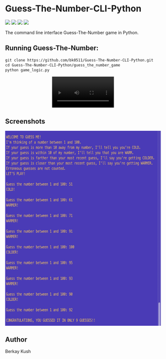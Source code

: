 # Guess-The-Number-CLI-Python
![](https://img.shields.io/badge/Programming_Language-Python-blue.svg)
![](https://img.shields.io/badge/Game-Guess_The_Number-yellow.svg)
![](https://img.shields.io/badge/Python_Version-3.10.5-brown.svg)
![](https://img.shields.io/badge/Status-Complete-green.svg)

The command line interface Guess-The-Number game in Python.

## Running Guess-The-Number:

```
git clone https://github.com/bk0511/Guess-The-Number-CLI-Python.git
cd Guess-The-Number-CLI-Python/guess_the_number_game
python game_logic.py
```

<p align="center">
<video src="https://user-images.githubusercontent.com/70837975/184151533-c06f20b2-7ca5-43ae-a3e1-ba524c44c8aa.mov" controls="controls" style="max-width: 200px;">
</video>
</p>

## Screenshots
<p>
<img src="/images/Screenshot-1.png" height=630 width= 630>
</p>

## Author
Berkay Kush
